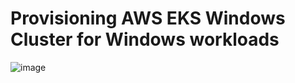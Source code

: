 # Provisioning AWS EKS Windows Cluster for Windows workloads

![image](https://user-images.githubusercontent.com/42310282/169867195-e6bf701b-8f6d-4e62-bb0b-9ad92e72a928.png)
